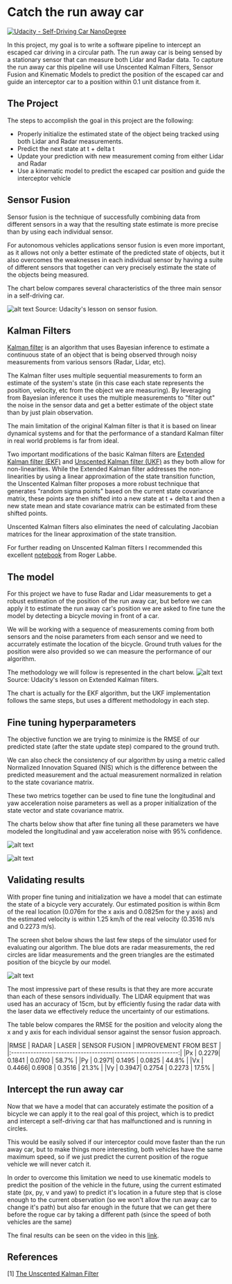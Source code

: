 # Catch the run away car
[![Udacity - Self-Driving Car NanoDegree](https://s3.amazonaws.com/udacity-sdc/github/shield-carnd.svg)](http://www.udacity.com/drive)


In this project, my goal is to write a software pipeline to intercept an escaped car driving in a circular path. The run away car is being sensed by a stationary sensor that can measure both Lidar and Radar data. To capture the run away car this pipeline will use Unscented Kalman Filters, Sensor Fusion and Kinematic Models to predict the position of the escaped car and guide an interceptor car to a position within 0.1 unit distance from it.

## The Project

The steps to accomplish the goal in this project are the following:

* Properly initialize the estimated state of the object being tracked using both Lidar and Radar measurements.
* Predict the next state at t + delta t
* Update your prediction with new measurement coming from either Lidar and Radar
* Use a kinematic model to predict the escaped car position and guide the interceptor vehicle

## Sensor Fusion

Sensor fusion is the technique of successfully combining data from different sensors in a way that the resulting state estimate is more precise than by using each individual sensor.

For autonomous vehicles applications sensor fusion is even more important, as it allows not only a better estimate of the predicted state of objects, but it also overcomes the weaknesses in each individual sensor by having a suite of different sensors that together can very precisely estimate the state of the objects being measured.

The chart below compares several characteristics of the three main sensor in a self-driving car.

![alt text][image1]
Source: Udacity's lesson on sensor fusion.

## Kalman Filters

[Kalman filter](https://en.wikipedia.org/wiki/Kalman_filter) is an algorithm that uses Bayesian inference to estimate a continuous state of an object that is being observed through noisy measurements from various sensors (Radar, Lidar, etc).

The Kalman filter uses multiple sequential measurements to form an estimate of the system's state (in this case each state represents the position, velocity, etc from the object we are measuring). By leveraging from Bayesian inference it uses the multiple measurements to "filter out" the noise in the sensor data and get a better estimate of the object state than by just plain observation.

The main limitation of the original Kalman filter is that it is based on linear dynamical systems and for that the performance of a standard Kalman filter in real world problems is far from ideal.

Two important modifications of the basic Kalman filters are [Extended Kalman filter (EKF)](https://en.wikipedia.org/wiki/Extended_Kalman_filter) and [Unscented Kalman filter (UKF)](https://en.wikipedia.org/wiki/Kalman_filter#Unscented_Kalman_filter) as they both allow for non-linearities. While the Extended Kalman filter addresses the non-linearities by using a linear approximation of the state transition function, the Unscented Kalman filter proposes a more robust technique that generates "random sigma points" based on the current state covariance matrix, these points are then shifted into a new state at t + delta t and then a new state mean and state covariance matrix can be estimated from these shifted points.

Unscented Kalman filters also eliminates the need of calculating Jacobian matrices for the linear approximation of the state transition.

For further reading on Unscented Kalman filters I recommended this excellent [notebook](https://github.com/rlabbe/Kalman-and-Bayesian-Filters-in-Python/blob/master/10-Unscented-Kalman-Filter.ipynb) from Roger Labbe.


## The model

For this project we have to fuse Radar and Lidar measurements to get a robust estimation of the position of the run away car, but before we can apply it to estimate the run away car's position we are asked to fine tune the model by detecting a bicycle moving in front of a car.

We will be  working with a sequence of measurements coming from both sensors and the noise parameters from each sensor and we need to accurrately estimate the location of the bicycle. Ground truth values for the position were also provided so we can measure the performance of our algorithm.

The methodology we will follow is represented in the chart below.
![alt text][image2]
Source: Udacity's lesson on Extended Kalman filters.

The chart is actually for the EKF algorithm, but the UKF implementation follows the same steps, but uses a different methodology in each step.


## Fine tuning hyperparameters

The objective function we are trying to minimize is the RMSE of our predicted state (after the state update step) compared to the ground truth.

We can also check the consistency of our algorithm by using a metric called Normalized Innovation Squared (NIS) which is the difference between the predicted measurement and the actual measurement normalized in relation to the state covariance matrix.

These two metrics together can be used to fine tune the longitudinal and yaw acceleration noise parameters as well as a proper initialization of the state vector and state covariance matrix.

The charts below show that after fine tuning all these parameters we have modeled the longitudinal and yaw acceleration noise with 95% confidence.

![alt text][image3]

![alt text][image4]

## Validating results

With proper fine tuning and initialization we have a model that can estimate the state of a bicycle very accurately. Our estimated position is within 8cm of the real location (0.076m for the x axis and 0.0825m for the y axis) and the estimated velocity is within 1.25 km/h of the real velocity (0.3516 m/s and 0.2273 m/s).

The screen shot below shows the last few steps of the simulator used for evaluating our algorithm. The blue dots are radar measurements, the red circles are lidar measurements and the green triangles are the estimated position of the bicycle by our model.

![alt text][image5]

The most impressive part of these results is that they are more accurate than each of these sensors individually. The LIDAR equipment that was used has an accuracy of 15cm, but by efficiently fusing the radar data with the laser data we effectively reduce the uncertainty of our estimations.

The table below compares the RMSE for the position and velocity along the x and y axis for each individual sensor against the sensor fusion approach.



|RMSE | RADAR | LASER  | SENSOR FUSION | IMPROVEMENT FROM BEST |
|:------------------------------------------------------------:|
|Px   | 0.2279| 0.1841 | 0.0760        | 58.7%                 |
|Py   | 0.2971| 0.1495 | 0.0825        | 44.8%                 |
|Vx   | 0.4466| 0.6908 | 0.3516        | 21.3%                 |
|Vy   | 0.3947| 0.2754 | 0.2273        | 17.5%                 |



## Intercept the run away car

Now that we have a model that can accurately estimate the position of a bicycle we can apply it to the real goal of this project, which is to predict and intercept a self-driving car that has malfunctioned and is running in circles.

This would be easily solved if our interceptor could move faster than the run away car, but to make things more interesting, both vehicles have the same maximum speed, so if we just predict the current position of the rogue vehicle we will never catch it.

In order to overcome this limitation we need to use kinematic models to predict the position of the vehicle in the future, using the current estimated state (px, py, v and yaw) to predict it's location in a future step that is close enough to the current observation (so we won't allow the run away car to change it's path) but also far enough in the future that we can get there before the rogue car by taking a different path (since the speed of both vehicles are the same)

The final results can be seen on the video in this [link](./videos/project_video.mp4).

## References
[1] [The Unscented Kalman Filter](https://github.com/rlabbe/Kalman-and-Bayesian-Filters-in-Python/blob/master/10-Unscented-Kalman-Filter.ipynb)


[//]: # (Image References)

[image1]: ./images/sensors.png "Sensor Comparison"
[image2]: ./images/model.png "Sensor fusion model"
[image3]: ./images/radar_nis.png "Radar NIS"
[image4]: ./images/laser_nis.png "Laser NIS"
[image5]: ./images/sim_screenshot.png "Laser NIS"
